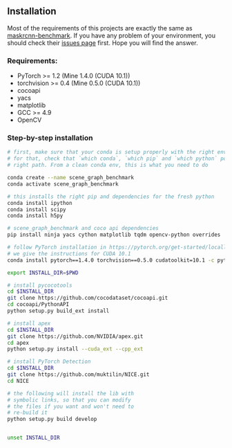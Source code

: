 ## Installation

Most of the requirements of this projects are exactly the same as [maskrcnn-benchmark](https://github.com/facebookresearch/maskrcnn-benchmark). If you have any problem of your environment, you should check their [issues page](https://github.com/facebookresearch/maskrcnn-benchmark/issues) first. Hope you will find the answer.

### Requirements:
- PyTorch >= 1.2 (Mine 1.4.0 (CUDA 10.1))
- torchvision >= 0.4 (Mine 0.5.0 (CUDA 10.1))
- cocoapi
- yacs
- matplotlib
- GCC >= 4.9
- OpenCV


### Step-by-step installation

```bash
# first, make sure that your conda is setup properly with the right environment
# for that, check that `which conda`, `which pip` and `which python` points to the
# right path. From a clean conda env, this is what you need to do

conda create --name scene_graph_benchmark
conda activate scene_graph_benchmark

# this installs the right pip and dependencies for the fresh python
conda install ipython
conda install scipy
conda install h5py

# scene_graph_benchmark and coco api dependencies
pip install ninja yacs cython matplotlib tqdm opencv-python overrides

# follow PyTorch installation in https://pytorch.org/get-started/locally/
# we give the instructions for CUDA 10.1
conda install pytorch==1.4.0 torchvision==0.5.0 cudatoolkit=10.1 -c pytorch

export INSTALL_DIR=$PWD

# install pycocotools
cd $INSTALL_DIR
git clone https://github.com/cocodataset/cocoapi.git
cd cocoapi/PythonAPI
python setup.py build_ext install

# install apex
cd $INSTALL_DIR
git clone https://github.com/NVIDIA/apex.git
cd apex
python setup.py install --cuda_ext --cpp_ext

# install PyTorch Detection
cd $INSTALL_DIR
git clone https://github.com/muktilin/NICE.git
cd NICE

# the following will install the lib with
# symbolic links, so that you can modify
# the files if you want and won't need to
# re-build it
python setup.py build develop


unset INSTALL_DIR

